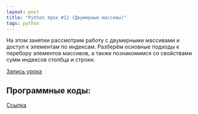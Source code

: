 ```yaml
---
layout: post
title: "Python Урок #12 (Двумерные массивы)"
tags: python
---
```


На этом занятии рассмотрим работу с двумерными массивами и доступ к элементам по индексам.
Разберём основные подходы к перебору элементов массивов, а также познакомимся со свойствами сумм индексов столбца и строки.

[Запись урока](https://us02web.zoom.us/rec/share/s2tsaUBEiUgIMrjQfKFa4pYRbj7Z4fZGO_6HE763nZ7SvO-vX99-916uRg4CUU5G.YKwXeXxYGCb-tKBf)

## Программные коды:
[Cсылка](https://repl.it/@JuniorCodeKryla/Tasks-for-2-dimensions-lists#main.py)

